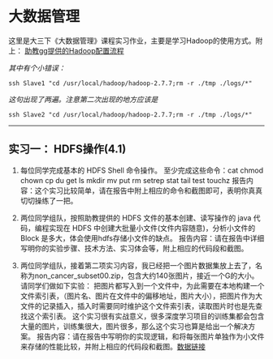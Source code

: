# 大数据管理
这里是大三下《大数据管理》课程实习作业，主要是学习Hadoop的使用方式。附上：
[助教gg提供的Hadoop配置流程](http://www.cnblogs.com/sxdcgaq8080/p/7894828.html)

*其中有个小错误：*
```SHELL
ssh Slave1 "cd /usr/local/hadoop/hadoop-2.7.7;rm -r ./tmp ./logs/*"
```
*这句出现了两遍。注意第二次出现的地方应该是*
```SHELL
ssh Slave2 "cd /usr/local/hadoop/hadoop-2.7.7;rm -r ./tmp ./logs/*"
```

---

## 实习一： HDFS操作(4.1)
1. 每位同学完成基本的 HDFS Shell 命令操作。
 至少完成这些命令：cat chmod chown cp du get ls mkdir mv put rm setrep stat tail test touchz
 报告内容：这个实习比较简单，请在报告中附上相应的命令和截图即可，表明你真真切切操练了一把。

2.  两位同学组队，按照助教提供的 HDFS 文件的基本创建、读写操作的 java 代码，编程实现在 HDFS 中创建大批量小文件(文件内容随意)，分析小文件的 Block 是多大，体会使用hdfs存储小文件的缺点。
 报告内容：请在报告中详细写明你的实验步骤、技术方法、实习体会等，附上相应的代码段和截图。

3. 两位同学组队，接着第二项实习内容，我已经把一个图片数据集放上去了，名称为non_cancer_subset00.zip，包含大约140张图片，接近一个G的大小。请同学们做如下实验：
 把图片都写入到一个文件中，为此需要在本地构建一个文件索引表，（图片名、图片在文件中的偏移地址，图片大小），把图片作为大文件的记录插入，插入时需要同时维护这个文件索引表，读取图片时也是先查找这个索引表。
 这个实习很有实战意义，很多深度学习项目的训练集都会包含大量的图片，训练集很大，图片很多，那么这个实习也算是给出一个解决方案。
 报告内容：请在报告中写明你的实现逻辑，和将每张图片单独作为小文件来存储的性能比较，并附上相应的代码段和截图。[数据链接](http://course.pku.edu.cn/bbcswebdav/pid-500253-dt-content-rid-3938326_2/xid-3938326_2)

